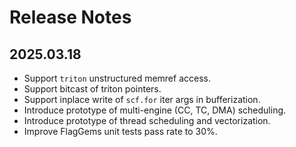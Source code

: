 # Release Notes

## 2025.03.18

- Support `triton` unstructured memref access.
- Support bitcast of triton pointers.
- Support inplace write of `scf.for` iter args in bufferization.
- Introduce prototype of multi-engine (CC, TC, DMA) scheduling.
- Introduce prototype of thread scheduling and vectorization.
- Improve FlagGems unit tests pass rate to 30%.